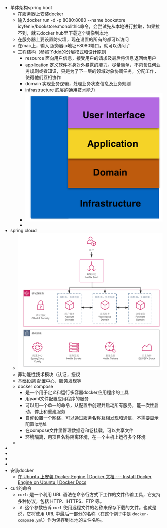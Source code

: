 - 单体架构spring boot
	- 在服务器上安装docker
	- 输入docker run -d -p 8080:8080 --name bookstore icyfenix/bookstore:monolithic命令，会尝试先从本地进行拉取，如果拉不到，就去docker hub里下载这个镜像到本地
	- 在服务器上要设置防火墙，现在设置的所有的都可以访问
	- 在mac上，输入 服务器ip地址+8080端口，就可以访问了
	- 工程结构（参照了ddd的分层模式和设计原则
		- resource 面向用户信息，接受用户的请求及最后将信息返回给用户
		- application 定义软件本身对外暴露的能力。尽量简单，不包含任何业务规则或者知识，只是为了下一层的领域对象协调任务，分配工作，使得他们互相协作
		- domain 实现业务逻辑，处理业务状态信息及业务规则
		- infrastructure 底层的通用技术能力
		- ![image.png](../assets/image_1711277699064_0.png)
		-
- spring cloud
	- ![image.png](../assets/image_1711277914085_0.png)
	- 非功能性技术模块（认证，授权
	- 基础设施 配置中心、服务发现等
	- docker compose
		- 是一个用于定义和运行多容器docker应用程序的工具
		- 用yaml文件配置应用程序的服务
		- 可以用一个单一的命令，从配置中创建并启动所有服务，能一次性启动，停止和重建服务
		- 自动设置一个网络，可以通过服务名称互相发现和通信，不需要显示配置ip地址
		- 在compose文件里管理数据卷和卷挂载，可以共享文件
		- 环境隔离，用项目名称隔离环境，在一个主机上运行多个环境
	-
-
-
-
-
- 安装docker
	- [在 Ubuntu 上安装 Docker Engine | Docker 文档 --- Install Docker Engine on Ubuntu | Docker Docs](https://docs.docker.com/engine/install/ubuntu/)
- curl的命令
	- `curl`: 是一个利用 URL 语法在命令行方式下工作的文件传输工具，它支持多种协议，包括 HTTP、HTTPS、FTP 等。
	- `-0`: 这个参数告诉 `curl` 使用远程文件的名称来保存下载的文件。也就是说，它将使用 URL 中最后一部分的名称（在这个例子中是 `docker-compose.yml`）作为保存到本地的文件名称。